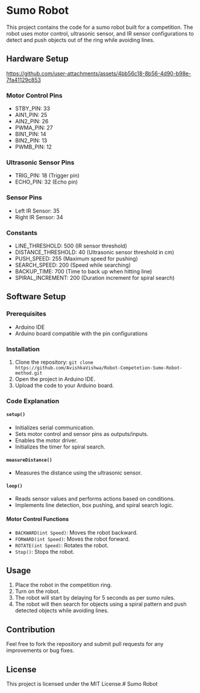 # Sumo Robot

This project contains the code for a sumo robot built for a competition. The robot uses motor control, ultrasonic sensor, and IR sensor configurations to detect and push objects out of the ring while avoiding lines.

## Hardware Setup

https://github.com/user-attachments/assets/4bb56c18-8b56-4d90-b98e-7fa41129c853


### Motor Control Pins
- STBY_PIN: 33
- AIN1_PIN: 25
- AIN2_PIN: 26
- PWMA_PIN: 27
- BIN1_PIN: 14
- BIN2_PIN: 13
- PWMB_PIN: 12

### Ultrasonic Sensor Pins
- TRIG_PIN: 18 (Trigger pin)
- ECHO_PIN: 32 (Echo pin)

### Sensor Pins
- Left IR Sensor: 35
- Right IR Sensor: 34

### Constants
- LINE_THRESHOLD: 500 (IR sensor threshold)
- DISTANCE_THRESHOLD: 40 (Ultrasonic sensor threshold in cm)
- PUSH_SPEED: 255 (Maximum speed for pushing)
- SEARCH_SPEED: 200 (Speed while searching)
- BACKUP_TIME: 700 (Time to back up when hitting line)
- SPIRAL_INCREMENT: 200 (Duration increment for spiral search)

## Software Setup

### Prerequisites
- Arduino IDE
- Arduino board compatible with the pin configurations

### Installation
1. Clone the repository: `git clone https://github.com/AvishkaVishwa/Robot-Competetion-Sumo-Robot-method.git`
2. Open the project in Arduino IDE.
3. Upload the code to your Arduino board.

### Code Explanation

#### `setup()`
- Initializes serial communication.
- Sets motor control and sensor pins as outputs/inputs.
- Enables the motor driver.
- Initializes the timer for spiral search.

#### `measureDistance()`
- Measures the distance using the ultrasonic sensor.

#### `loop()`
- Reads sensor values and performs actions based on conditions.
- Implements line detection, box pushing, and spiral search logic.

#### Motor Control Functions
- `BACKWARD(int Speed)`: Moves the robot backward.
- `FORWARD(int Speed)`: Moves the robot forward.
- `ROTATE(int Speed)`: Rotates the robot.
- `Stop()`: Stops the robot.

## Usage
1. Place the robot in the competition ring.
2. Turn on the robot.
3. The robot will start by delaying for 5 seconds as per sumo rules.
4. The robot will then search for objects using a spiral pattern and push detected objects while avoiding lines.

## Contribution
Feel free to fork the repository and submit pull requests for any improvements or bug fixes.

## License
This project is licensed under the MIT License.# Sumo Robot
